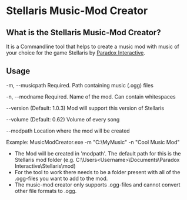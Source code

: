 # Stellaris Music-Mod Creator

## What is the Stellaris Music-Mod Creator?
It is a Commandline tool that helps to create a music mod with music of your choice for the game Stellaris by [Paradox Interactive](https://www.paradoxplaza.com/stellaris). 



## Usage

  -m, --musicpath    Required. Path containing music (.ogg) files

  -n, --modname      Required. Name of the mod. Can contain whitespaces

  --version          (Default: 1.0.3) Mod will support this version of
                     Stellaris

  --volume           (Default: 0.62) Volume of every song

  --modpath          Location where the mod will be created

Example: MusicModCreator.exe -m "C:\MyMusic" -n "Cool Music Mod"

+ The Mod will be created in 'modpath'. The default path for this is the Stellaris mod folder (e.g. C:\Users\<Username>\Documents\Paradox Interactive\Stellaris\mod)
+ For the tool to work there needs to be a folder present with all of the .ogg-files you want to add to the mod. 
+ The music-mod creator only supports .ogg-files and cannot convert other file formats to .ogg. 
